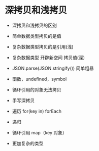 
# 深拷贝和浅拷贝
- 深拷贝和浅拷贝的区别
 - 简单数据类型拷贝的是值
 - 复杂数据类型拷贝的是引用(浅)
 - 复杂数据类型 开辟新空间 拷贝值(深)

- JSON.parse(JSON.stringify())  简单粗暴
 - 函数，undefined，symbol
 - 循环引用的对象无法拷贝

- 手写深拷贝
 - 遍历 for(key in) forEach
 - 递归
 - 循环引用 map（key 对象）
 - 更加复杂的类型  


  